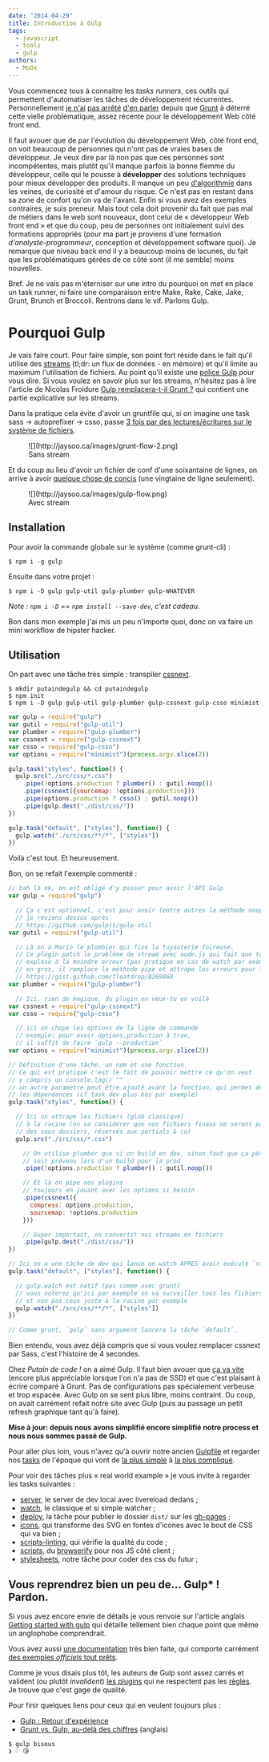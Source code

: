 ```yaml
---
date: "2014-04-29"
title: Introduction à Gulp
tags:
  - javascript
  - tools
  - gulp
authors:
  - MoOx
---
```


Vous commencez tous à connaitre les _tasks runners_, ces outils qui permettent
d'automatiser les tâches de développement récurrentes.
Personnellement
 [je n'ai](http://moox.io/slides/2013/grunt-before-after/)
 [pas arrêté](http://www.24joursdeweb.fr/2013/automatisez-votre-workflow-front-end/)
 [d'en parler](http://moox.io/slides/2014/introduction-gulp/)
 depuis que
 [Grunt](/posts/js/premiers-pas-avec-grunt/)
 à déterré cette vielle problématique, assez récente pour le développement Web côté front end.

Il faut avouer que de par l'évolution du développement Web, côté front end,
on voit beaucoup de personnes qui n'ont pas de vraies bases de développeur.
Je veux dire par là non pas que ces personnes sont incompétentes, mais plutôt
qu'il manque parfois la bonne flemme du développeur, celle qui le pousse à **développer**
des solutions techniques pour mieux développer des produits.
Il manque un peu [d'algorithmie](http://fr.wiktionary.org/wiki/algorithmie)
dans les veines, de curiosité et d'amour du risque.
Ce n'est pas en restant dans sa zone de confort qu'on va de l'avant. Enfin si vous
avez des exemples contraires, je suis preneur.
Mais tout cela doit provenir du fait que pas mal de métiers dans le web sont nouveaux,
dont celui de « développeur Web front end » et que du coup, peu de personnes ont
initialement suivi des formations appropriés (pour ma part je proviens d'une
formation _d'analyste-programmeur_, conception et développement software quoi).
Je remarque que niveau back end il y a beaucoup moins de lacunes, du fait que
les problématiques gérées de ce côté sont (il me semble) moins nouvelles.

Bref. Je ne vais pas m'éterniser sur une intro du pourquoi on met en place un task
runner, ni faire une comparaison entre Make, Rake, Cake, Jake, Grunt, Brunch
et Broccoli.
Rentrons dans le vif. Parlons Gulp.

# Pourquoi Gulp

Je vais faire court. Pour faire simple, son point fort réside dans le fait qu'il utilise des
[streams](http://dailyjs.com/2012/09/10/streams/) (tl;dr: un flux de données - en mémoire)
et qu'il limite au maximum l'utilisation de fichiers.
Au point qu'il existe une [police Gulp](https://github.com/godaddy/gulp-header/issues/4#issuecomment-32111457)
pour vous dire.
Si vous voulez en savoir plus sur les streams, n'hésitez pas à lire l'article de
Nicolas Froidure [Gulp remplacera-t-il Grunt ?](http://insertafter.com/fr/blog/gulp_vs_grunt.html)
qui contient une partie explicative sur les streams.

Dans la pratique cela évite d'avoir un gruntfile qui, si on imagine une task
sass -> autoprefixer -> csso, passe [3 fois par des lectures/écritures sur le système
de fichiers](/posts/css/mise-en-place-autoprefixer/#autoprefixer-avec-grunt).

<figure>
  ![](http://jaysoo.ca/images/grunt-flow-2.png)
  <figcaption>Sans stream</figcaption>
</figure>

Et du coup au lieu d'avoir un fichier de conf d'une soixantaine de lignes, on arrive
à avoir [quelque chose de concis](http://putaindecode.fr/posts/css/mise-en-place-autoprefixer/#autoprefixer-avec-gulp)
(une vingtaine de ligne seulement).

<figure>
  ![](http://jaysoo.ca/images/gulp-flow.png)
  <figcaption>Avec stream</figcaption>
</figure>

## Installation

Pour avoir la commande globale sur le système (comme grunt-cli) :

```console
$ npm i -g gulp
```

Ensuite dans votre projet :

```console
$ npm i -D gulp gulp-util gulp-plumber gulp-WHATEVER
```

_Note : `npm i -D` == `npm install --save-dev`, c'est cadeau._

Bon dans mon exemple j'ai mis un peu n'importe quoi, donc on va faire un mini workflow de hipster hacker.

## Utilisation

On part avec une tâche très simple : transpiler [cssnext](http://cssnext.io).

```console
$ mkdir putaindegulp && cd putaindegulp
$ npm init
$ npm i -D gulp gulp-util gulp-plumber gulp-cssnext gulp-csso minimist
```

```js
var gulp = require("gulp")
var gutil = require("gulp-util")
var plumber = require("gulp-plumber")
var cssnext = require("gulp-cssnext")
var csso = require("gulp-csso")
var options = require("minimist")(process.argv.slice(2))

gulp.task("styles", function() {
  gulp.src("./src/css/*.css")
    .pipe(!options.production ? plumber() : gutil.noop())
    .pipe(cssnext({sourcemap: !options.production}))
    .pipe(options.production ? csso() : gutil.noop())
    .pipe(gulp.dest("./dist/css/"))
})

gulp.task("default", ["styles"], function() {
  gulp.watch("./src/css/**/*", ["styles"])
})
```

Voilà c'est tout. Et heureusement.

Bon, on se refait l'exemple commenté :

```js
// bah là ok, on est obligé d'y passer pour avoir l'API Gulp
var gulp = require("gulp")

  // Ça c'est optionnel, c'est pour avoir (entre autres la méthode noop())
  // je reviens dessus après
  // https://github.com/gulpjs/gulp-util
var gutil = require("gulp-util")

  // Là on a Mario le plombier qui fixe la tuyauterie foireuse.
  // Ce plugin patch le problème de stream avec node.js qui fait que tout le process
  // explose à la moindre erreur (pas pratique en cas de watch par exemple)
  // en gros, il remplace la méthode pipe et attrape les erreurs pour les ressortir gentiment
  // https://gist.github.com/floatdrop/8269868
var plumber = require("gulp-plumber")

  // Ici, rien de magique, du plugin en veux-tu en voilà
var cssnext = require("gulp-cssnext")
var csso = require("gulp-csso")

  // ici on chope les options de la ligne de commande
  // exemple: pour avoir options.production à true,
  // il suffit de faire `gulp --production`
var options = require("minimist")(process.argv.slice(2))

// Définition d'une tâche, un nom et une fonction.
// Ce qui est pratique c'est le fait de pouvoir mettre ce qu'on veut
// y compris un console.log() ^^
// un autre paramètre peut être ajouté avant la fonction, qui permet de préciser
// les dépendances (cf task dev plus bas par exemple)
gulp.task("styles", function() {

  // Ici on attrape les fichiers (glob classique)
  // à la racine (on va considérer que nos fichiers finaux ne seront pas dans
  // des sous dossiers, réservés aux partials & co)
  gulp.src("./src/css/*.css")

    // On utilise plumber que si on build en dev, sinon faut que ça pête, qu'on
    // soit prévenu lors d'un build pour la prod
    .pipe(!options.production ? plumber() : gutil.noop())

    // Et là on pipe nos plugins
    // toujours en jouant avec les options si besoin
    .pipe(cssnext({
      compress: options.production,
      sourcemap: !options.production
    }))

    // Super important, on convertit nos streams en fichiers
    .pipe(gulp.dest("./dist/css/"))
})

// Ici on a une tâche de dev qui lance un watch APRES avoir exécuté `styles` une fois
gulp.task("default", ["styles"], function() {

  // gulp.watch est natif (pas comme avec grunt)
  // vous noterez qu'ici par exemple on va surveiller tous les fichiers
  // et non pas ceux juste à la racine par exemple
  gulp.watch("./src/css/**/*", ["styles"])
})

// Comme grunt, `gulp` sans argument lancera la tâche `default`.
```

Bien entendu, vous avez déjà compris que si vous voulez remplacer cssnext par Sass,
c'est l'histoire de 4 secondes.

Chez _Putain de code !_ on a aimé Gulp. Il faut bien avouer que
[ça va vite](https://twitter.com/putaindecode/status/460868992396460032)
(encore plus appréciable lorsque l'on n'a pas de SSD) et que c'est plaisant à
écrire comparé à Grunt.
Pas de configurations pas spécialement verbeuse et trop espacée.
Avec Gulp on se sent plus libre, moins contraint.
Du coup, on avait carrément refait notre site avec Gulp
(puis au passage un petit refresh graphique tant qu'à faire).

**Mise à jour: depuis nous avons simplifié encore simplifié notre process et nous
nous sommes passé de Gulp.**

Pour aller plus loin, vous n'avez qu'à ouvrir notre ancien
[Gulpfile](https://github.com/putaindecode/putaindecode.fr/blob/6702dffed608cf6d03141f1dcdbb096a66ff7d8f/gulpfile.js)
et regarder nos
[tasks](https://github.com/putaindecode/putaindecode.fr/tree/6702dffed608cf6d03141f1dcdbb096a66ff7d8f/tasks)
de l'époque qui vont de
[la plus simple](https://github.com/putaindecode/putaindecode.fr/blob/6702dffed608cf6d03141f1dcdbb096a66ff7d8f/tasks/clean.js)
à
[la plus compliqué](https://github.com/putaindecode/putaindecode.fr/blob/6702dffed608cf6d03141f1dcdbb096a66ff7d8f/tasks/contributors.js).

Pour voir des tâches plus « real world example » je vous invite à regarder les tasks suivantes :

- [server](https://github.com/putaindecode/putaindecode.fr/blob/6702dffed608cf6d03141f1dcdbb096a66ff7d8f/tasks/server.js),
le server de dev local avec livereload dedans ;
- [watch](https://github.com/putaindecode/putaindecode.fr/blob/6702dffed608cf6d03141f1dcdbb096a66ff7d8f/tasks/watch.js),
le classique et si simple watcher ;
- [deploy](https://github.com/putaindecode/putaindecode.fr/blob/6702dffed608cf6d03141f1dcdbb096a66ff7d8f/tasks/deploy.js),
la tâche pour publier le dossier `dist/` sur les [gh-pages](https://pages.github.com/) ;
- [icons](https://github.com/putaindecode/putaindecode.fr/blob/6702dffed608cf6d03141f1dcdbb096a66ff7d8f/tasks/icons.js),
qui transforme des SVG en fontes d'icones avec le bout de CSS qui va bien ;
- [scripts-linting](https://github.com/putaindecode/putaindecode.fr/blob/6702dffed608cf6d03141f1dcdbb096a66ff7d8f/tasks/scripts-linting.js),
qui vérifie la qualité du code ;
- [scripts](https://github.com/putaindecode/putaindecode.fr/blob/6702dffed608cf6d03141f1dcdbb096a66ff7d8f/tasks/scripts.js),
du [browserify](/posts/js/browserify-all-the-things/) pour nos JS côté client ;
- [stylesheets](https://github.com/putaindecode/putaindecode.fr/blob/6702dffed608cf6d03141f1dcdbb096a66ff7d8f/tasks/stylesheets.js),
notre tâche pour coder des css du futur ;

## Vous reprendrez bien un peu de… Gulp* ! Pardon.

Si vous avez encore envie de détails je vous renvoie sur l'article anglais
[Getting started with gulp](http://markgoodyear.com/2014/01/getting-started-with-gulp/)
qui détaille tellement bien chaque point que même un anglophobe comprendrait.

Vous avez aussi
[une documentation](https://github.com/gulpjs/gulp/blob/master/docs/README.md)
très bien faite, qui comporte carrément
[des exemples _officiels_ tout prêts](https://github.com/gulpjs/gulp/tree/master/docs/recipes).

Comme je vous disais plus tôt, les auteurs de Gulp sont assez carrés et valident
(ou plutôt _invalident_) [les plugins](https://www.npmjs.org/search?q=gulpplugin) qui
ne respectent pas les
[règles](https://github.com/gulpjs/gulp/blob/master/docs/writing-a-plugin/guidelines.md).
Je trouve que c'est gage de qualité.

Pour finir quelques liens pour ceux qui en veulent toujours plus :

- [Gulp : Retour d'expérience](http://insertafter.com/fr/blog/retour_experience_gulp.html)
- [Grunt vs. Gulp, au-delà des chiffres](http://jaysoo.ca/2014/01/27/gruntjs-vs-gulpjs/) (anglais)

```console
$ gulp bisous
❯ ♡ 😘
```
